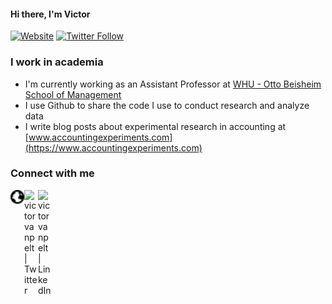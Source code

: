 #### Hi there, I'm Victor
[![Website](https://img.shields.io/website?label=victorvanpelt.com&style=for-the-badge&url=https%3A%2F%2Fcodestackr.com)](https://victorvanpelt.com)
[![Twitter Follow](https://img.shields.io/twitter/follow/victorvanpelt?color=1DA1F2&logo=twitter&style=for-the-badge)](https://twitter.com/intent/follow?original_referer=https%3A%2F%2Fgithub.com%2FcodeSTACKr&screen_name=victorvanpelt)

### I work in academia
- I'm currently working as an Assistant Professor at [WHU - Otto Beisheim School of Management](https://www.whu.edu/en/faculty/victor-van-pelt/)
- I use Github to share the code I use to conduct research and analyze data
- I write blog posts about experimental research in accounting at [www.accountingexperiments.com](https://www.accountingexperiments.com)

### Connect with me
[website]: https://www.victorvanpelt.com
[linkedin]: https://www.linkedin.com/in/victorvanpelt/
[twitter]: https://www.twitter.com/victorvanpelt
[<img align="left" alt="victorvanpelt.com" width="22px" src="https://raw.githubusercontent.com/iconic/open-iconic/master/svg/globe.svg" />][website]
[<img align="left" alt="victorvanpelt | Twitter" width="22px" src="https://cdn.jsdelivr.net/npm/simple-icons@v3/icons/twitter.svg" />][twitter]
[<img align="left" alt="victorvanpelt | LinkedIn" width="22px" src="https://cdn.jsdelivr.net/npm/simple-icons@v3/icons/linkedin.svg" />][linkedin]